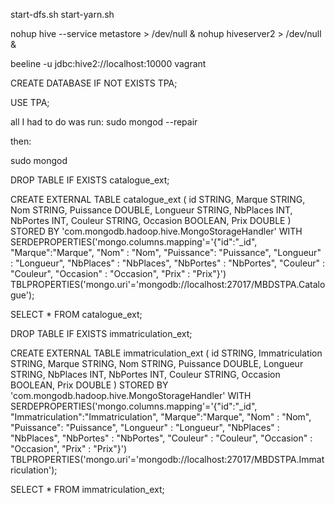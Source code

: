 start-dfs.sh
start-yarn.sh


nohup hive --service metastore > /dev/null &
nohup hiveserver2 > /dev/null &

beeline -u jdbc:hive2://localhost:10000 vagrant

CREATE DATABASE IF NOT EXISTS TPA;

USE TPA;

all I had to do was run: sudo mongod --repair

then:

sudo mongod

DROP TABLE IF EXISTS catalogue_ext;

CREATE EXTERNAL TABLE catalogue_ext ( 
id STRING, 
Marque STRING,
Nom STRING,
Puissance DOUBLE,
Longueur STRING,
NbPlaces INT,
NbPortes INT,
Couleur STRING,
Occasion BOOLEAN,
Prix DOUBLE )
STORED BY 'com.mongodb.hadoop.hive.MongoStorageHandler'
WITH SERDEPROPERTIES('mongo.columns.mapping'='{"id":"_id", "Marque":"Marque", "Nom" : "Nom", "Puissance": "Puissance", "Longueur" : "Longueur", "NbPlaces" : "NbPlaces", "NbPortes" : "NbPortes", "Couleur" : "Couleur", "Occasion" : "Occasion", "Prix" : "Prix"}')
TBLPROPERTIES('mongo.uri'='mongodb://localhost:27017/MBDSTPA.Catalogue');

SELECT * FROM catalogue_ext;

DROP TABLE IF EXISTS immatriculation_ext;

CREATE EXTERNAL TABLE immatriculation_ext ( 
id STRING,
Immatriculation STRING, 
Marque STRING,
Nom STRING,
Puissance DOUBLE,
Longueur STRING,
NbPlaces INT,
NbPortes INT,
Couleur STRING,
Occasion BOOLEAN,
Prix DOUBLE )
STORED BY 'com.mongodb.hadoop.hive.MongoStorageHandler'
WITH SERDEPROPERTIES('mongo.columns.mapping'='{"id":"_id", "Immatriculation":"Immatriculation", "Marque":"Marque", "Nom" : "Nom", "Puissance": "Puissance", "Longueur" : "Longueur", "NbPlaces" : "NbPlaces", "NbPortes" : "NbPortes", "Couleur" : "Couleur", "Occasion" : "Occasion", "Prix" : "Prix"}')
TBLPROPERTIES('mongo.uri'='mongodb://localhost:27017/MBDSTPA.Immatriculation');


SELECT * FROM immatriculation_ext;
